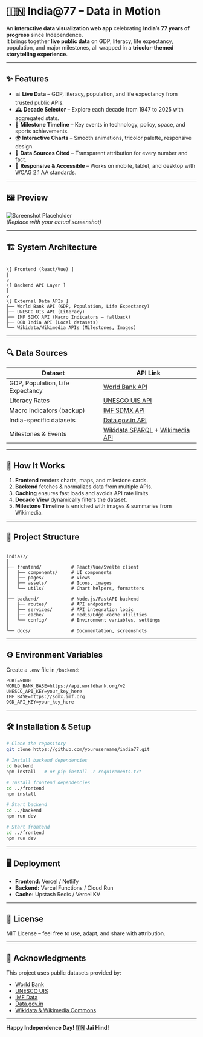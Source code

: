 
# 🇮🇳 India@77 – Data in Motion

An **interactive data visualization web app** celebrating **India’s 77 years of progress** since Independence.  
It brings together **live public data** on GDP, literacy, life expectancy, population, and major milestones, all wrapped in a **tricolor-themed storytelling experience**.

---

## ✨ Features

- 📊 **Live Data** – GDP, literacy, population, and life expectancy from trusted public APIs.
- 🕰 **Decade Selector** – Explore each decade from 1947 to 2025 with aggregated stats.
- 🎯 **Milestone Timeline** – Key events in technology, policy, space, and sports achievements.
- 🌍 **Interactive Charts** – Smooth animations, tricolor palette, responsive design.
- 📌 **Data Sources Cited** – Transparent attribution for every number and fact.
- 📱 **Responsive & Accessible** – Works on mobile, tablet, and desktop with WCAG 2.1 AA standards.

---

## 🖼 Preview

![Screenshot Placeholder](docs/screenshot.png)  
*(Replace with your actual screenshot)*

---

## 🏗 System Architecture

```

\[ Frontend (React/Vue) ]
|
v
\[ Backend API Layer ]
|
v
\[ External Data APIs ]
├── World Bank API (GDP, Population, Life Expectancy)
├── UNESCO UIS API (Literacy)
├── IMF SDMX API (Macro Indicators – fallback)
├── OGD India API (Local datasets)
└── Wikidata/Wikimedia APIs (Milestones, Images)

```

---

## 🔍 Data Sources

| Dataset                  | API Link |
|--------------------------|----------|
| GDP, Population, Life Expectancy | [World Bank API](https://data.worldbank.org/) |
| Literacy Rates           | [UNESCO UIS API](https://api.uis.unesco.org/) |
| Macro Indicators (backup)| [IMF SDMX API](https://data.imf.org/) |
| India-specific datasets  | [Data.gov.in API](https://data.gov.in/) |
| Milestones & Events      | [Wikidata SPARQL](https://query.wikidata.org/) + [Wikimedia API](https://www.mediawiki.org/wiki/API:Main_page) |

---

## 🚀 How It Works

1. **Frontend** renders charts, maps, and milestone cards.
2. **Backend** fetches & normalizes data from multiple APIs.
3. **Caching** ensures fast loads and avoids API rate limits.
4. **Decade View** dynamically filters the dataset.
5. **Milestone Timeline** is enriched with images & summaries from Wikimedia.

---

## 📂 Project Structure

```

india77/
│
├── frontend/           # React/Vue/Svelte client
│   ├── components/     # UI components
│   ├── pages/          # Views
│   ├── assets/         # Icons, images
│   └── utils/          # Chart helpers, formatters
│
├── backend/            # Node.js/FastAPI backend
│   ├── routes/         # API endpoints
│   ├── services/       # API integration logic
│   ├── cache/          # Redis/Edge cache utilities
│   └── config/         # Environment variables, settings
│
└── docs/               # Documentation, screenshots

````

---

## ⚙️ Environment Variables

Create a `.env` file in `/backend`:

```env
PORT=5000
WORLD_BANK_BASE=https://api.worldbank.org/v2
UNESCO_API_KEY=your_key_here
IMF_BASE=https://sdmx.imf.org
OGD_API_KEY=your_key_here
````

---

## 🛠 Installation & Setup

```bash
# Clone the repository
git clone https://github.com/yourusername/india77.git

# Install backend dependencies
cd backend
npm install   # or pip install -r requirements.txt

# Install frontend dependencies
cd ../frontend
npm install

# Start backend
cd ../backend
npm run dev

# Start frontend
cd ../frontend
npm run dev
```

---

## 🖥 Deployment

* **Frontend:** Vercel / Netlify
* **Backend:** Vercel Functions / Cloud Run
* **Cache:** Upstash Redis / Vercel KV

---

## 📜 License

MIT License – feel free to use, adapt, and share with attribution.

---

## 🙌 Acknowledgments

This project uses public datasets provided by:

* [World Bank](https://data.worldbank.org/)
* [UNESCO UIS](http://uis.unesco.org/)
* [IMF Data](https://data.imf.org/)
* [Data.gov.in](https://data.gov.in/)
* [Wikidata & Wikimedia Commons](https://www.wikidata.org/)

---

**Happy Independence Day! 🇮🇳 Jai Hind!**

